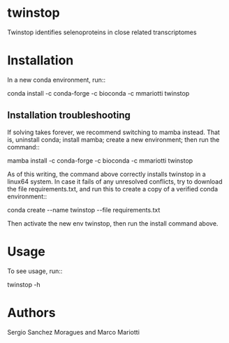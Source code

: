 # twinstop
Twinstop identifies selenoproteins in close related transcriptomes

# Installation
In a new conda environment, run::

   conda install -c conda-forge -c bioconda -c mmariotti    twinstop

## Installation troubleshooting
If solving takes forever, we recommend switching to mamba instead.
That is, uninstall conda; install mamba; create a new environment; then run the command::

   mamba install -c conda-forge -c bioconda -c mmariotti    twinstop


As of this writing, the command above correctly installs twinstop in a linux64 system.
In case it fails of any unresolved conflicts, try to download the file requirements.txt,
and run this to create a copy of a verified conda environment::

  conda create --name twinstop --file requirements.txt

Then activate the new env twinstop, then run the install command above.

# Usage
To see usage, run::

  twinstop -h


# Authors
Sergio Sanchez Moragues and Marco Mariotti

